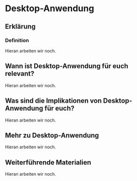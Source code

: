 # Desktop-Anwendung
## Erklärung
### Definition
Hieran arbeiten wir noch.

## Wann ist Desktop-Anwendung für euch relevant?
Hieran arbeiten wir noch.

## Was sind die Implikationen von Desktop-Anwendung für euch? 
Hieran arbeiten wir noch.

## Mehr zu Desktop-Anwendung   
Hieran arbeiten wir noch.

## Weiterführende Materialien
Hieran arbeiten wir noch.


